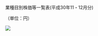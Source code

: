 業種目別株価等一覧表(平成30年11・12月分)

（単位：円）

![](https://www.nta.go.jp/tmp/d6d7c87d-2573-4bf4-863f-fdaf905120cc/images/57be63ca341cfe32e45c9c26e16de7d818e4a124393f362b7a77c67b6c808be3.jpg)
